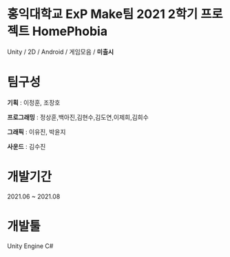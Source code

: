 # 홍익대학교 ExP Make팀 2021 2학기 프로젝트 HomePhobia
Unity / 2D / Android / 게임모음 / **미출시**

# 팀구성 
**기획** : 이정훈, 조장호
 
**프로그래밍** : 정상훈,백아진,김현수,김도연,이제희,김희수

**그래픽** : 이유진, 박윤지
 
**사운드** : 김수진

# 개발기간
2021.06 ~ 2021.08

# 개발툴
Unity Engine
C#

